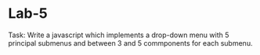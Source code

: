 # Lab-5

Task: Write a javascript which implements a drop-down menu with 5 principal submenus and between 3 and 5 commponents for each submenu. 

